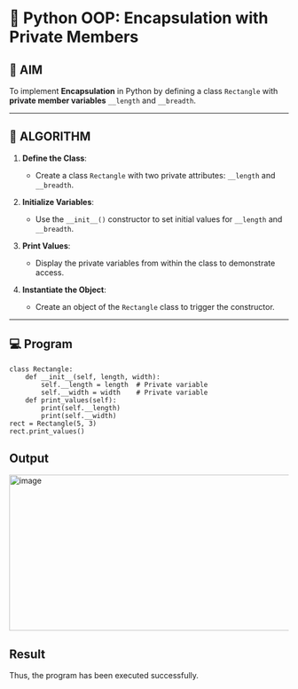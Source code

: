 # 🐍 Python OOP: Encapsulation with Private Members

## 🎯 AIM

To implement **Encapsulation** in Python by defining a class `Rectangle` with **private member variables** `__length` and `__breadth`.

---

## 🧠 ALGORITHM

1. **Define the Class**:
   - Create a class `Rectangle` with two private attributes: `__length` and `__breadth`.

2. **Initialize Variables**:
   - Use the `__init__()` constructor to set initial values for `__length` and `__breadth`.

3. **Print Values**:
   - Display the private variables from within the class to demonstrate access.

4. **Instantiate the Object**:
   - Create an object of the `Rectangle` class to trigger the constructor.

---

## 💻 Program
~~~
class Rectangle:
    def __init__(self, length, width):
        self.__length = length  # Private variable
        self.__width = width    # Private variable
    def print_values(self):
        print(self.__length)
        print(self.__width)
rect = Rectangle(5, 3)
rect.print_values()
~~~
## Output
<img width="1078" height="281" alt="image" src="https://github.com/user-attachments/assets/dd49a3e8-2f38-48f2-a7fd-71e38854bbd7" />

## Result
Thus, the program has been executed successfully.
